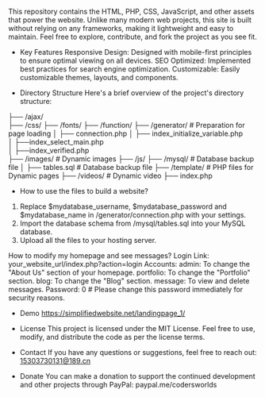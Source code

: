 This repository contains the HTML, PHP, CSS, JavaScript, and other assets that power the website. Unlike many modern web projects, this site is built without relying on any frameworks, making it lightweight and easy to maintain. Feel free to explore, contribute, and fork the project as you see fit.

- Key Features
    Responsive Design: Designed with mobile-first principles to ensure optimal viewing on all devices.
    SEO Optimized: Implemented best practices for search engine optimization.
    Customizable: Easily customizable themes, layouts, and components.

- Directory Structure
Here's a brief overview of the project's directory structure:

├── /ajax/  
├── /css/ 
├── /fonts/ 
├── /function/ 
├── /generator/      # Preparation for page loading 
│   ├── connection.php
│   ├── index_initialize_variable.php  
│   ├──index_select_main.php  
│   ├──index_verified.php  
├── /images/      # Dynamic images
├── /js/ 
├── /mysql/      # Database backup file 
│   ├── tables.sql      # Database backup file 
├── /template/      # PHP files for Dynamic pages
├── /videos/      # Dynamic video
├── index.php

- How to use the files to build a website?
1. Replace $mydatabase_username, $mydatabase_password and $mydatabase_name in /generator/connection.php with your settings.
2. Import the database schema from /mysql/tables.sql into your MySQL database.
3. Upload all the files to your hosting server.

How to modify my homepage and see messages?
Login Link: your_website_url/index.php?action=login
Accounts:
    admin: To change the "About Us" section of your homepage.
    portfolio: To change the "Portfolio" section.
    blog: To change the "Blog" section.
    message: To view and delete messages.
Password: 0      # Please change this password immediately for security reasons.

- Demo
https://simplifiedwebsite.net/landingpage_1/

- License
This project is licensed under the MIT License. Feel free to use, modify, and distribute the code as per the license terms.

- Contact
If you have any questions or suggestions, feel free to reach out: 15303730131@189.cn

- Donate
You can make a donation to support the continued development and other projects through PayPal: paypal.me/codersworlds
